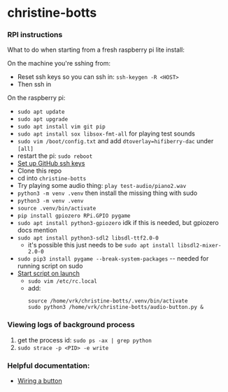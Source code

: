 # christine-botts

### RPI instructions

What to do when starting from a fresh raspberry pi lite install:

On the machine you're sshing from:
- Reset ssh keys so you can ssh in: `ssh-keygen -R <HOST>`
- Then ssh in

On the raspberry pi:
- `sudo apt update`
- `sudo apt upgrade`
- `sudo apt install vim git pip`
- `sudo apt install sox libsox-fmt-all` for playing test sounds
- `sudo vim /boot/config.txt` and add `dtoverlay=hifiberry-dac` under `[all]`
- restart the pi: `sudo reboot`
- [Set up GitHub ssh keys](https://gist.github.com/xirixiz/b6b0c6f4917ce17a90e00f9b60566278)
- Clone this repo
- cd into `christine-botts`
- Try playing some audio thing: `play test-audio/piano2.wav`
- `python3 -m venv .venv` then install the missing thing with sudo
- `python3 -m venv .venv`
- `source .venv/bin/activate`
- `pip install gpiozero RPi.GPIO pygame`
- `sudo apt install python3-gpiozero` idk if this is needed, but gpiozero docs mention
- `sudo apt install python3-sdl2 libsdl-ttf2.0-0`
  - it's possible this just needs to be `sudo apt install libsdl2-mixer-2.0-0`
- `sudo pip3 install pygame --break-system-packages` -- needed for running script on sudo
- [Start script on launch](https://learn.sparkfun.com/tutorials/how-to-run-a-raspberry-pi-program-on-startup#method-1-rclocal)
  - `sudo vim /etc/rc.local`
  - add:
    ```
    source /home/vrk/christine-botts/.venv/bin/activate 
    sudo python3 /home/vrk/christine-botts/audio-button.py &
    ```

### Viewing logs of background process

1. get the process id: `sudo ps -ax | grep python`
2. `sudo strace -p <PID> -e write`

### Helpful documentation:
- [Wiring a button](https://gpiozero.readthedocs.io/en/stable/recipes.html#button)


